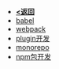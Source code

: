 <!-- docs/_sidebar.md --> 
* [<b><返回</b>](/src/guide.md)
* [babel](/src/webpack/babel.md)
* [webpack](/src/webpack/webpack.md)
* [plugin开发](/src/webpack/plugin.md)
* [monorepo](/src/webpack/monorepo.md)
* [npm包开发](/src/webpack/npm.md)
<!-- * 基本数据类型
  * [基本数据类型](/src/ts/ts0_1.md)
  * [引用数据类型](/src/ts/ts0_2.md)
  * [TS特有类型](/src/ts/ts0_3.md)
* 高级类型
  * [联合类型](/src/ts/ts1_1.md)
  * [交叉类型](/src/ts/ts1_2.md)
  * [接口](/src/ts/ts1_3.md)
  * [类型别名](/src/ts/ts1_4.md)
  * [type和interface的区别](/src/ts/ts1_5.md)
* 复杂类型
  * [关键字](/src/ts/ts2_1.md)
  * [泛型](/src/ts/ts2_2.md)
* [声明文件](/src/ts/ts3_1.md) -->
